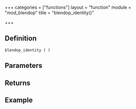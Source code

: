 +++
categories = ["functions"]
layout = "function"
module = "mod_blendop"
title = "blendop_identity()"

+++

## Definition

    blendop_identity ( )

## Parameters

## Returns

## Example

